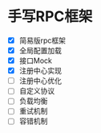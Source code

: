 # 手写RPC框架

- [x] 简易版rpc框架
- [x] 全局配置加载
- [x] 接口Mock
- [x] 注册中心实现
- [ ] 注册中心优化
- [ ] 自定义协议
- [ ] 负载均衡
- [ ] 重试机制
- [ ] 容错机制
